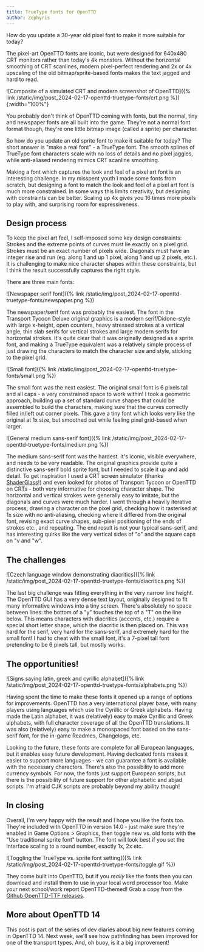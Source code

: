 ```yaml
---
title: TrueType fonts for OpenTTD
author: Zephyris
---
```


How do you update a 30-year old pixel font to make it more suitable for today?

The pixel-art OpenTTD fonts are iconic, but were designed for 640x480 CRT monitors rather than today's 4k monsters.
Without the horizontal smoothing of CRT scanlines, modern pixel-perfect rendering and 2x or 4x upscaling of the old bitmap/sprite-based fonts makes the text jagged and hard to read.

<!-- more -->

![Composite of a simulated CRT and modern screenshot of OpenTTD]({% link /static/img/post_2024-02-17-openttd-truetype-fonts/crt.png %}){:width="100%"}

You probably don't think of OpenTTD coming with fonts, but the normal, tiny and newspaper fonts are all built into the game.
They're not a normal font format though, they're one little bitmap image (called a sprite) per character.

So how do you update an old sprite font to make it suitable for today?
The short answer is "make a real font" - a TrueType font.
The smooth splines of TrueType font characters scale with no loss of details and no pixel jaggies, while anti-aliased rendering mimics CRT scanline smoothing.

Making a font which captures the look and feel of a pixel art font is an interesting challenge.
In my misspent youth I made some fonts from scratch, but designing a font to match the look and feel of a pixel art font is much more constrained.
In some ways this limits creativity, but designing with constraints can be better.
Scaling up 4x gives you 16 times more pixels to play with, and surprising room for expressiveness.

## Design process

To keep the pixel art feel, I self-imposed some key design constraints:
Strokes and the extreme points of curves must lie exactly on a pixel grid.
Strokes must be an exact number of pixels wide.
Diagonals must have an integer rise and run (eg. along 1 and up 1 pixel, along 1 and up 2 pixels, etc.).
It is challenging to make nice character shapes within these constraints, but I think the result successfully captures the right style.

There are three main fonts:

![Newspaper serif font]({% link /static/img/post_2024-02-17-openttd-truetype-fonts/newspaper.png %})

The newspaper/serif font was probably the easiest.
The font in the Transport Tycoon Deluxe original graphics is a modern serif/Didone-style with large x-height, open counters, heavy stressed strokes at a vertical angle, thin slab serifs for vertical strokes and large modern serifs for horizontal strokes.
It's quite clear that it was originally designed as a sprite font, and making a TrueType equivalent was a relatively simple process of just drawing the characters to match the character size and style, sticking to the pixel grid.

![Small font]({% link /static/img/post_2024-02-17-openttd-truetype-fonts/small.png %})

The small font was the next easiest.
The original small font is 6 pixels tall and all caps - a very constrained space to work within! I took a geometric approach, building up a set of standard curve shapes that could be assembled to build the characters, making sure that the curves correctly filled in/left out corner pixels.
This gave a tiny font which looks very like the original at 1x size, but smoothed out while feeling pixel grid-based when larger.

![General medium sans-serif font]({% link /static/img/post_2024-02-17-openttd-truetype-fonts/medium.png %})

The medium sans-serif font was the hardest.
It's iconic, visible everywhere, and needs to be very readable.
The original graphics provide quite a distinctive sans-serif bold sprite font, but I needed to scale it up and add detail.
To get inspiration I used a CRT screen simulator (thanks [ShaderGlass](https://github.com/mausimus/ShaderGlass)!) and even looked for photos of Transport Tycoon or OpenTTD on CRTs - both very informative for choosing character shape.
The horizontal and vertical strokes were generally easy to imitate, but the diagonals and curves were much harder.
I went through a heavily iterative process; drawing a character on the pixel grid, checking how it rasterised at 1x size with no anti-aliasing, checking where it differed from the original font, revising exact curve shapes, sub-pixel positioning of the ends of strokes etc., and repeating.
The end result is not your typical sans-serif, and has interesting quirks like the very vertical sides of "o" and the square caps on "v and "w".

## The challenges

![Czech language window demonstrating diacritics]({% link /static/img/post_2024-02-17-openttd-truetype-fonts/diacritics.png %})

The last big challenge was fitting everything in the very narrow line height.
The OpenTTD GUI has a very dense text layout, originally designed to fit many informative windows into a tiny screen.
There's absolutely no space between lines: the bottom of a "y" touches the top of a "T" on the line below.
This means characters with diacritics (accents, etc.) require a special short letter shape, which the diacritic is then placed on.
This was hard for the serif, very hard for the sans-serif, and extremely hard for the small font!
I had to cheat with the small font, it's a 7-pixel tall font pretending to be 6 pixels tall, but mostly works.

## The opportunities!

![Signs saying latin, greek and cyrillic alphabet]({% link /static/img/post_2024-02-17-openttd-truetype-fonts/alphabets.png %})

Having spent the time to make these fonts it opened up a range of options for improvements.
OpenTTD has a very international player base, with many players using languages which use the Cyrillic or Greek alphabets.
Having made the Latin alphabet, it was (relatively) easy to make Cyrillic and Greek alphabets, with full character coverage of all the OpenTTD translations.
It was also (relatively) easy to make a monospaced font based on the sans-serif font, for the in-game Readmes, Changelogs, etc.

Looking to the future, these fonts are complete for all European languages, but it enables easy future development.
Having dedicated fonts makes it easier to support more languages - we can guarantee a font is available with the necessary characters.
There's also the possibility to add more currency symbols.
For now, the fonts just support European scripts, but there is the possibility of future support for other alphabetic and abjad scripts.
I'm afraid CJK scripts are probably beyond my ability though!

## In closing

Overall, I'm very happy with the result and I hope you like the fonts too.
They're included with OpenTTD in version 14.0 - just make sure they're enabled in Game Options > Graphics, then toggle new vs. old fonts with the "Use traditional sprite font" button.
The font will look best if you set the interface scaling to a round number, exactly 1x, 2x etc.

![Toggling the TrueType vs. sprite font setting]({% link /static/img/post_2024-02-17-openttd-truetype-fonts/toggle.gif %})

They come built into OpenTTD, but if you _really_ like the fonts then you can download and install them to use in your local word processor too.
Make your next school/work report OpenTTD-themed!
Grab a copy from the [Github OpenTTD-TTF releases](https://github.com/zephyris/openttd-ttf).

## More about OpenTTD 14

This post is part of the series of dev diaries about big new features coming in OpenTTD 14.
Next week, we'll see how pathfinding has been improved for one of the transport types.
And, oh buoy, is it a big improvement!